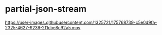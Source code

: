 # partial-json-stream
 

https://user-images.githubusercontent.com/1325721/175768739-c5e0d9fa-2325-4627-9236-2f1cbe8c92a5.mov

